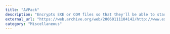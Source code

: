 ```yaml
---
title: "AVPack"
description: "Encrypts EXE or COM files so that they'll be able to start on your PC only."
external_url: "https://web.archive.org/web/20060111104142/http://www.exetools.com/files/compressors/dos/avpck122.zip"
category: "Miscellaneous"
---
```


